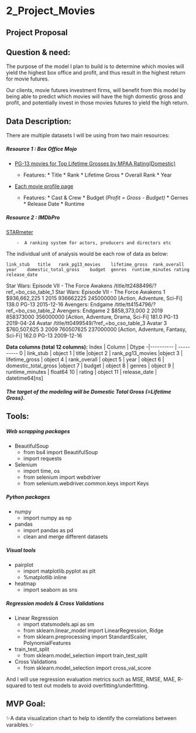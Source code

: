 # 2_Project_Movies

## Project Proposal


## Question & need:

The purpose of the model I plan to build is to determine which movies will yield the highest box office and profit, and thus result in the highest return for movie futures.   

Our clients, movie futures investment firms, will benefit from this model by being able to predict which movies will have the high domestic gross and profit, and potentially invest in those movies futures to yield the high return.


## Data Description:


There are multiple datasets I will be using from two main resources:
	
##### Resource  1 : Box Office Mojo 
   - [PG-13 movies for Top Lifetime Grosses by MPAA Rating(Domestic)](https://www.boxofficemojo.com/chart/mpaa_title_lifetime_gross/?by_mpaa=PG-13)
   		- Features: 
   					* Title 
   					* Rank
   					* Lifetime Gross
   					* Overall Rank
   					* Year

   - [Each movie profile page](https://www.boxofficemojo.com/title/tt2488496/?ref_=bo_cso_table_1)
   		- Features: 
   					* Cast & Crew 
   					* Budget _(Profit = Gross - Budget)_
   					* Gernes 
   					* Release Date 
   					* Runtime

##### Resource 2 :  IMDbPro

[STARmeter](https://pro.imdb.com/discover/people?profession=actor&sortOrder=STARMETER_ASC&ref_=nm_nv_ppl_tsm&pageNumber=1)

	  	-  A ranking system for actors, producers and directors etc



The individual unit of analysis would be each row of data as below: 


	link_stub	title	rank_pg13_movies	lifetime_gross	rank_overall	year	domestic_total_gross	budget	genres	runtime_minutes	rating	release_date
Star Wars: Episode VII - The Force Awakens	/title/tt2488496/?ref_=bo_cso_table_1	Star Wars: Episode VII - The Force Awakens	1	$936,662,225	1	2015	936662225	245000000	[Action, Adventure, Sci-Fi]	138.0	PG-13	2015-12-16
Avengers: Endgame	/title/tt4154796/?ref_=bo_cso_table_2	Avengers: Endgame	2	$858,373,000	2	2019	858373000	356000000	[Action, Adventure, Drama, Sci-Fi]	181.0	PG-13	2019-04-24
Avatar	/title/tt0499549/?ref_=bo_cso_table_3	Avatar	3	$760,507,625	3	2009	760507625	237000000	[Action, Adventure, Fantasy, Sci-Fi]	162.0	PG-13	2009-12-16


**Data columns  (total 12 columns):** 
  Index |  Column |   Dtype 
-|---------- | ----------
 0 |  link_stub  |  object
 1  | title    |object
 2  | rank_pg13_movies  |object
 3  | lifetime_gross |  object
 4  | rank_overall | object
 5  | year  | object
 6  | domestic_total_gross  |object
 7  | budget |    object
 8  | genres    |  object
 9  | runtime_minutes  | float64 
 10 | rating     | object
 11 | release_date  | datetime64[ns]


##### The target of the modeling will be Domestic Total Gross (=Lifetime Gross}.


## Tools:
##### Web scrapping packages
- BeautifulSoup
    * from bs4 import BeautifulSoup
    * import requests
- Selenium
	* import time, os
	* from selenium import webdriver
	* from selenium.webdriver.common.keys import Keys

##### Python packages
- numpy
	* import numpy as np
- pandas 
    * import pandas as pd
    * clean and merge different datasets
    
##### Visual tools 
- pairplot
    * import matplotlib.pyplot as plt
    * %matplotlib inline
- heatmap
    * import seaborn as sns

##### Regression models & Cross Validations
- Linear Regression
    * import statsmodels.api as sm
    * from sklearn.linear_model import LinearRegression, Ridge
    * from sklearn.preprocessing import StandardScaler, PolynomialFeatures
- train_test_split
	* from sklearn.model_selection import train_test_split
- Cross Validations
	* from sklearn.model_selection import cross_val_score


And I will use regression evaluation metrics such as MSE, RMSE, MAE, R-squared to test out models to avoid overfitting/underfitting. 


## MVP Goal:

✨A data visualization chart to help to identify the correlations between varaibles.✨
